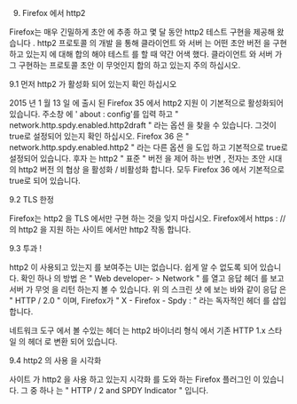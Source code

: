 
9. Firefox 에서 http2

Firefox는 매우 긴밀하게 초안 에 추종 하고 몇 달 동안 http2 테스트 구현을 제공해 왔습니다 . http2 프로토콜 의 개발 을 통해 클라이언트 와 서버 는 어떤 초안 버전 을 구현 하고 있는지 에 대해 합의 해야 테스트 를 할 때 약간 어색 했다. 클라이언트 와 서버 가 그 구현하는 프로토콜 초안 이 무엇인지 합의 하고 있는지 주의 하십시오.

9.1 먼저 http2 가 활성화 되어 있는지 확인 하십시오


2015 년 1 월 13 일 에 출시 된 Firefox 35 에서 http2 지원 이 기본적으로 활성화되어 있습니다.
주소창 에 ' about : config'를 입력 하고 " network.http.spdy.enabled.http2draft " 라는 옵션 을 찾을 수 있습니다. 그것이 true로 설정되어 있는지 확인 하십시오. Firefox 36 은 " network.http.spdy.enabled.http2 " 라는 다른 옵션 을 도입 하고 기본적으로 true로 설정되어 있습니다. 후자 는 http2 " 표준 " 버전 을 제어 하는 반면 , 전자는 초안 시대 의 http2 버전 의 협상 을 활성화 / 비활성화 합니다. 모두 Firefox 36 에서 기본적으로 true로 되어 있습니다.



9.2 TLS 한정

Firefox는 http2 을 TLS 에서만 구현 하는 것을 잊지 마십시오. Firefox에서 https : // 의 http2 을 지원 하는 사이트 에서만 http2 작동 합니다.

9.3 투과 !


http2 이 사용되고 있는지 를 보여주는 UI는 없습니다. 쉽게 알 수 없도록 되어 있습니다. 확인 하나 의 방법 은 " Web developer- > Network " 를 열고 응답 헤더 를 보고 서버 가 무엇 을 리턴 하는지 볼 수 있습니다. 위 의 스크린 샷 에 보는 바와 같이 응답 은 " HTTP / 2.0 " 이며, Firefox가 " X - Firefox - Spdy : " 라는 독자적인 헤더 를 삽입 합니다.

네트워크 도구 에서 볼 수있는 헤더 는 http2 바이너리 형식 에서 기존 HTTP 1.x 스타일 의 헤더 로 변환 되어 있습니다.



9.4 http2 의 사용 을 시각화


사이트 가 http2 을 사용 하고 있는지 시각화 를 도와 하는 Firefox 플러그인 이 있습니다. 그 중 하나 는 " HTTP / 2 and SPDY Indicator " 입니다.
